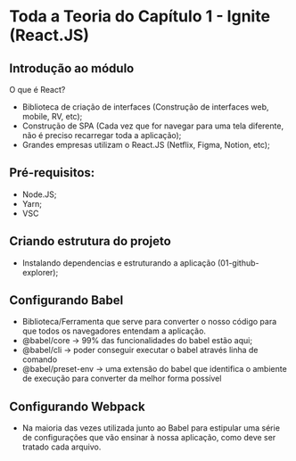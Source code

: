 # Toda a Teoria do Capítulo 1 - Ignite (React.JS)


## Introdução ao módulo
O que é React?
- Biblioteca de criação de interfaces (Construção de interfaces web, mobile, RV, etc);
- Construção de SPA (Cada vez que for navegar para uma tela diferente, não é preciso recarregar toda a aplicação);
- Grandes empresas utilizam o React.JS (Netflix, Figma, Notion, etc);

## Pré-requisitos:
- Node.JS;
- Yarn;
- VSC

## Criando estrutura do projeto
- Instalando dependencias e estruturando a aplicação (01-github-explorer);

## Configurando Babel
- Biblioteca/Ferramenta que serve para converter o nosso código para que todos os navegadores entendam a aplicação.
- @babel/core -> 99% das funcionalidades do babel estão aqui;
- @babel/cli -> poder conseguir executar o babel através linha de comando
- @babel/preset-env -> uma extensão do babel que identifica o ambiente de execução para converter da melhor forma possível

## Configurando Webpack
- Na maioria das vezes utilizada junto ao Babel para estipular uma série de configurações que vão ensinar à nossa aplicação, como deve ser tratado cada arquivo.